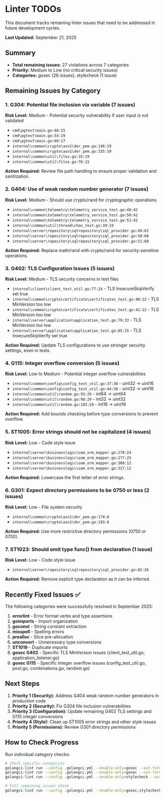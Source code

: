 # Linter TODOs

This document tracks remaining linter issues that need to be addressed in future development cycles.

**Last Updated:** September 21, 2025

## Summary

- **Total remaining issues:** 27 violations across 7 categories
- **Priority:** Medium to Low (no critical security issues)
- **Categories:** gosec (26 issues), stylecheck (1 issue)

## Remaining Issues by Category

### 1. G304: Potential file inclusion via variable (7 issues)

**Risk Level:** Medium - Potential security vulnerability if user input is not validated

- `cmd\pgtest\main.go:48:15`
- `cmd\pgtest\main.go:54:19` 
- `cmd\pgtest\main.go:60:17`
- `internal\common\crypto\asn1\der_pem.go:146:19`
- `internal\common\crypto\asn1\der_pem.go:155:19`
- `internal\common\util\files.go:35:19`
- `internal\common\util\files.go:76:15`

**Action Required:** Review file path handling to ensure proper validation and sanitization.

### 2. G404: Use of weak random number generator (7 issues)

**Risk Level:** Medium - Should use crypto/rand for cryptographic operations

- `internal\common\telemetry\telemetry_service_test.go:49:42`
- `internal\common\telemetry\telemetry_service_test.go:50:42`
- `internal\common\telemetry\telemetry_service_test.go:51:42`
- `internal\common\util\thread\chan_test.go:39:19`
- `internal\server\repository\sqlrepository\sql_provider.go:49:62`
- `internal\server\repository\sqlrepository\sql_provider.go:50:68`
- `internal\server\repository\sqlrepository\sql_provider.go:51:68`

**Action Required:** Replace math/rand with crypto/rand for security-sensitive operations.

### 3. G402: TLS Configuration Issues (5 issues)

**Risk Level:** Medium - TLS security concerns in test files

- `internal\client\client_test_util.go:77:24` - TLS InsecureSkipVerify set true
- `internal\common\crypto\certificate\certificates_test.go:40:22` - TLS MinVersion too low
- `internal\common\crypto\certificate\certificates_test.go:41:22` - TLS MinVersion too low  
- `internal\server\application\application_test.go:79:33` - TLS MinVersion too low
- `internal\server\application\application_test.go:85:25` - TLS InsecureSkipVerify set true

**Action Required:** Update TLS configurations to use stronger security settings, even in tests.

### 4. G115: Integer overflow conversion (5 issues)

**Risk Level:** Low to Medium - Potential integer overflow vulnerabilities

- `internal\common\config\config_test_util.go:37:38` - uint32 -> uint16
- `internal\common\config\config_test_util.go:44:38` - uint32 -> uint16
- `internal\common\util\random.go:93:29` - int64 -> uint64
- `internal\common\util\random.go:98:29` - int32 -> uint32
- `internal\common\util\random.go:103:29` - int16 -> uint16

**Action Required:** Add bounds checking before type conversions to prevent overflow.

### 5. ST1005: Error strings should not be capitalized (4 issues)

**Risk Level:** Low - Code style issue

- `internal\server\businesslogic\oam_orm_mapper.go:270:24`
- `internal\server\businesslogic\oam_orm_mapper.go:277:25`
- `internal\server\businesslogic\oam_orm_mapper.go:308:12`
- `internal\server\businesslogic\oam_orm_mapper.go:317:12`

**Action Required:** Lowercase the first letter of error strings.

### 6. G301: Expect directory permissions to be 0750 or less (2 issues)

**Risk Level:** Low - File system security

- `internal\common\crypto\asn1\der_pem.go:174:8`
- `internal\common\crypto\asn1\der_pem.go:193:8`

**Action Required:** Use more restrictive directory permissions (0750 or 0700).

### 7. ST1023: Should omit type func() from declaration (1 issue)

**Risk Level:** Low - Code style issue

- `internal\server\repository\sqlrepository\sql_provider.go:82:26`

**Action Required:** Remove explicit type declaration as it can be inferred.

## Recently Fixed Issues ✅

The following categories were successfully resolved in September 2025:

1. **errorlint** - Error format verbs and type assertions
2. **goimports** - Import organization
3. **goconst** - String constant extraction  
4. **misspell** - Spelling errors
5. **prealloc** - Slice pre-allocation
6. **unconvert** - Unnecessary type conversions
7. **ST1019** - Duplicate imports
8. **gosec G402** - Specific TLS MinVersion issues (client_test_util.go, application_listener.go)
9. **gosec G115** - Specific integer overflow issues (config_test_util.go, pool.go, combinations.go, random.go)

## Next Steps

1. **Priority 1 (Security):** Address G404 weak random number generators in production code
2. **Priority 2 (Security):** Fix G304 file inclusion vulnerabilities  
3. **Priority 3 (Configuration):** Update remaining G402 TLS settings and G115 integer conversions
4. **Priority 4 (Style):** Clean up ST1005 error strings and other style issues
5. **Priority 5 (Permissions):** Review G301 directory permissions

## How to Check Progress

Run individual category checks:

```bash
# Check specific categories
golangci-lint run --config .golangci.yml --enable-only=gosec --out-format=tab | findstr "G404"
golangci-lint run --config .golangci.yml --enable-only=gosec --out-format=tab | findstr "G304"
golangci-lint run --config .golangci.yml --enable-only=stylecheck --out-format=tab | findstr "ST1005"

# Full remaining issues check
golangci-lint run --config .golangci.yml --enable-only=gosec,stylecheck --out-format=tab
```